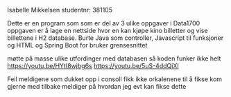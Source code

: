 Isabelle Mikkelsen 
studentnr: 381105

Dette er en program som som er del av 3 ulike oppgaver i Data1700
oppgaven er å lage en nettside hvor en kan kjøpe kino billetter og vise billettene i H2 database.
Burte Java som controller, Javascript til funksjoner og HTML og Spring Boot for bruker grensesnittet

møtte på masse ulike utfordinger med databasen så koden funker ikke helt 
https://youtu.be/HYtI8wjbg6s
https://youtu.be/5uS-4ddQjXI

Feil meldigene som dukket opp i consoll fikk ikke orkalenene til å fikse 
kom gjerne med tilbake meldiger på hvordan jeg evt kan fikse dette 
